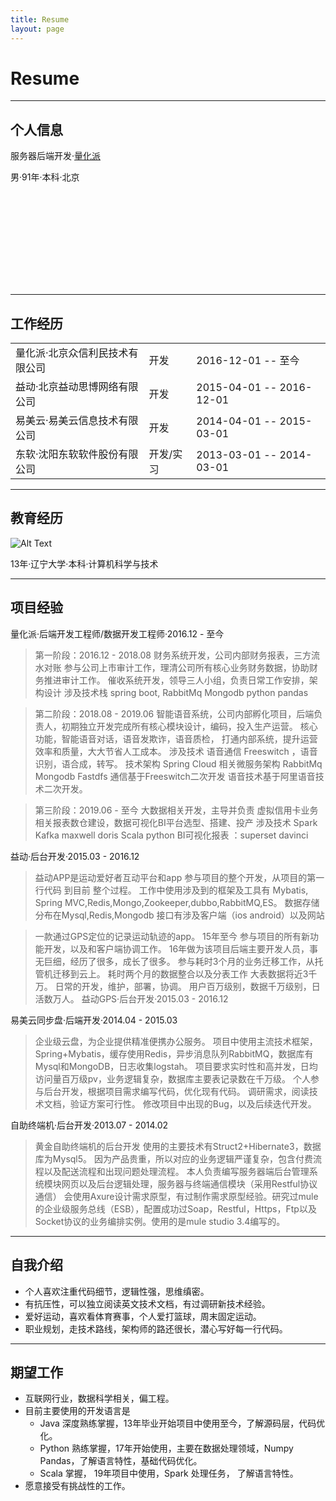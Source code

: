 ```yaml
---
title: Resume
layout: page
---
```

# Resume
---

## 个人信息

服务器后端开发·[量化派](http://www.quantgroup.cn/)

男·91年·本科·北京
<div class="social-links">
<a class="link" data-title="{{ site.email }}" href="mailto:{{ site.email }}">
    <svg class="icon icon-mail"><use xlink:href="#icon-mail"></use></svg>
</a>
</div>

--- 
## 工作经历

<table>
<tr>
<td>量化派·北京众信利民技术有限公司</td>
<td>  开发</td>
<td>2016-12-01 -- 至今</td>
</tr>
<tr>
<td>益动·北京益动思博网络有限公司</td>
<td>  开发</td>
<td>2015-04-01 -- 2016-12-01</td>
</tr>
<tr>
<td>易美云·易美云信息技术有限公司</td>
<td>  开发</td>
<td>2014-04-01 -- 2015-03-01</td>
</tr>
<tr>
<td>东软·沈阳东软软件股份有限公司</td>
<td>  开发/实习</td>
<td>2013-03-01 -- 2014-03-01</td>
</tr>
</table>

---

## 教育经历

<div>
    <div>
        <img class="image" src="{{ site.url }}/assets/blog/resume/liaoning_university.jpeg" alt="Alt Text">
    </div>
    <div>
        <p>13年·辽宁大学·本科·计算机科学与技术</p>
    </div>
</div>

---

## 项目经验
量化派·后端开发工程师/数据开发工程师·2016.12 - 至今
> 第一阶段：2016.12 - 2018.08
财务系统开发，公司内部财务报表，三方流水对账
参与公司上市审计工作，理清公司所有核心业务财务数据，协助财务推进审计工作。
催收系统开发，领导三人小组，负责日常工作安排，架构设计
涉及技术栈 spring boot, RabbitMq Mongodb python pandas

> 第二阶段：2018.08 - 2019.06
智能语音系统，公司内部孵化项目，后端负责人，初期独立开发完成所有核心模块设计，编码，投入生产运营。
核心功能，智能语音对话，语音发欺诈，语音质检， 打通内部系统，提升运营效率和质量，大大节省人工成本。
涉及技术 语音通信 Freeswitch ，语音识别，语合成，转写。 
技术架构 Spring Cloud 相关微服务架构 RabbitMq Mongodb Fastdfs 
通信基于Freeswitch二次开发
语音技术基于阿里语音技术二次开发。

> 第三阶段：2019.06 - 至今
大数据相关开发，主导并负责 虚拟信用卡业务相关报表数仓建设，数据可视化BI平台选型、搭建、投产
涉及技术 Spark Kafka maxwell doris Scala python 
BI可视化报表 ：superset davinci

益动·后台开发·2015.03 - 2016.12

> 益动APP是运动爱好者互动平台和app
参与项目的整个开发，从项目的第一行代码 到目前 整个过程。
工作中使用涉及到的框架及工具有 Mybatis, Spring MVC,Redis,Mongo,Zookeeper,dubbo,RabbitMQ,ES。
数据存储分布在Mysql,Redis,Mongodb
接口有涉及客户端（ios android）以及网站

> 一款通过GPS定位的记录运动轨迹的app。
15年至今 参与项目的所有新功能开发，以及和客户端协调工作。
16年做为该项目后端主要开发人员，事无巨细，经历了很多，成长了很多。
参与耗时3个月的业务迁移工作，从托管机迁移到云上。
耗时两个月的数据整合以及分表工作 大表数据将近3千万。
日常的开发，维护，部署，协调。
用户百万级别，数据千万级别，日活数万人。
益动GPS·后台开发·2015.03 - 2016.12


易美云同步盘·后端开发·2014.04 - 2015.03
> 企业级云盘，为企业提供精准便携办公服务。
项目中使用主流技术框架，Spring+Mybatis，缓存使用Redis，异步消息队列RabbitMQ，数据库有Mysql和MongoDB，日志收集logstah。
项目要求实时性和高并发，日均访问量百万级pv，业务逻辑复杂，数据库主要表记录数在千万级。
个人参与后台开发，根据项目需求编写代码，优化现有代码。
调研需求，阅读技术文档，验证方案可行性。
修改项目中出现的Bug，以及后续迭代开发。

自助终端机·后台开发·2013.07 - 2014.02
> 黄金自助终端机的后台开发
使用的主要技术有Struct2+Hibernate3，数据库为Mysql5。
因为产品贵重，所以对应的业务逻辑严谨复杂，包含付费流程以及配送流程和出现问题处理流程。
本人负责编写服务器端后台管理系统模块网页以及后台逻辑处理，服务器与终端通信模块（采用Restful协议通信）
会使用Axure设计需求原型，有过制作需求原型经验。研究过mule 的企业级服务总线（ESB），配置成功过Soap，Restful，Https，Ftp以及Socket协议的业务编排实例。使用的是mule studio 3.4编写的。


---

## 自我介绍

- 个人喜欢注重代码细节，逻辑性强，思维缜密。
- 有抗压性，可以独立阅读英文技术文档，有过调研新技术经验。
- 爱好运动，喜欢看体育赛事，个人爱打篮球，周末固定运动。
- 职业规划，走技术路线，架构师的路还很长，潜心写好每一行代码。

---

## 期望工作

- 互联网行业，数据科学相关，偏工程。
- 目前主要使用的开发语言是
    - Java 深度熟练掌握，13年毕业开始项目中使用至今，了解源码层，代码优化。
    - Python 熟练掌握，17年开始使用，主要在数据处理领域，Numpy Pandas，了解语言特性，基础代码优化。
    - Scala 掌握， 19年项目中使用，Spark 处理任务， 了解语言特性。
- 愿意接受有挑战性的工作。
                  

